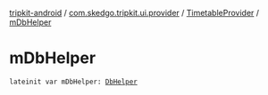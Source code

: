[tripkit-android](../../index.md) / [com.skedgo.tripkit.ui.provider](../index.md) / [TimetableProvider](index.md) / [mDbHelper](./m-db-helper.md)

# mDbHelper

`lateinit var mDbHelper: `[`DbHelper`](../../com.skedgo.tripkit.data.database/-db-helper/index.md)